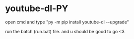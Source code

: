 # youtube-dl-PY
open cmd and type "py -m pip install youtube-dl --upgrade"

run the batch (run.bat) file. and u should be good to go <3
